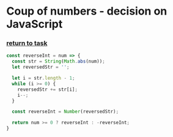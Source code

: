 # Coup of numbers - decision on JavaScript

### [return to task](README.md)

```javascript
const reverseInt = num => {
  const str = String(Math.abs(num));
  let reversedStr = '';

  let i = str.length - 1;
  while (i >= 0) {
    reversedStr += str[i];
    i--;
  }

  const reverseInt = Number(reversedStr);

  return num >= 0 ? reverseInt : -reverseInt;
}
```
